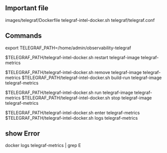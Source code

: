 ## Important file 

images/telegraf/Dockerfile
telegraf-intel-docker.sh
telegraf/telegraf.conf

## Commands

export TELEGRAF_PATH=/home/admin/observability-telegraf

$TELEGRAF_PATH/telegraf-intel-docker.sh restart telegraf-image telegraf-metrics

$TELEGRAF_PATH/telegraf-intel-docker.sh remove telegraf-image telegraf-metrics
$TELEGRAF_PATH/telegraf-intel-docker.sh build-run telegraf-image telegraf-metrics

$TELEGRAF_PATH/telegraf-intel-docker.sh run telegraf-image telegraf-metrics
$TELEGRAF_PATH/telegraf-intel-docker.sh stop telegraf-image telegraf-metrics

$TELEGRAF_PATH/telegraf-intel-docker.sh enter telegraf-metrics
$TELEGRAF_PATH/telegraf-intel-docker.sh logs telegraf-metrics

## show Error
docker logs telegraf-metrics | grep E